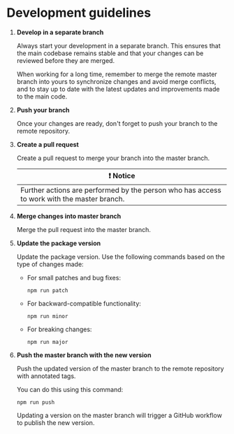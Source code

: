 # Development guidelines

1. **Develop in a separate branch**

    Always start your development in a separate branch. This ensures that the main codebase remains stable and that your changes can be reviewed before they are merged.

    When working for a long time, remember to merge the remote master branch into yours to synchronize changes and avoid merge conflicts, and to stay up to date with the latest updates and improvements made to the main code.

1. **Push your branch**

    Once your changes are ready, don't forget to push your branch to the remote repository.

1. **Create a pull request**

    Create a pull request to merge your branch into the master branch.

    | ❗ Notice |
    |-----------|
    | Further actions are performed by the person who has access to work with the master branch. |

1. **Merge changes into master branch**

    Merge the pull request into the master branch.

1. **Update the package version**

   Update the package version. Use the following commands based on the type of changes made:

   - For small patches and bug fixes:

        `npm run patch`

   - For backward-compatible functionality:

        `npm run minor`

   - For breaking changes:

        `npm run major`

1. **Push the master branch with the new version**

    Push the updated version of the master branch to the remote repository with annotated tags.

    You can do this using this command:

    `npm run push`

    Updating a version on the master branch will trigger a GitHub workflow to publish the new version.

